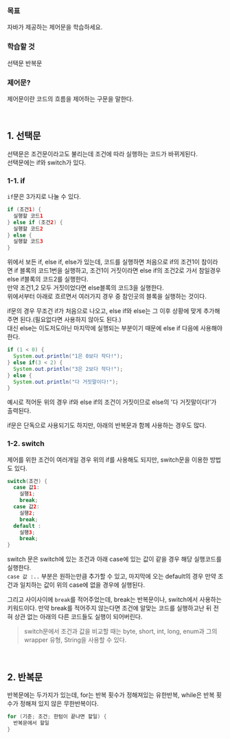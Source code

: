 ### 목표

자바가 제공하는 제어문을 학습하세요.

### 학습할 것

선택문
반복문


### 제어문?
제어문이란 코드의 흐름을 제어하는 구문을 말한다.

<br>

## 1. 선택문

선택문은 조건문이라고도 불리는데 조건에 따라 실행하는 코드가 바뀌게된다.<br>
선택문에는 if와 switch가 있다.<br>

### 1-1. if

`if`문은 3가지로 나눌 수 있다.

```java
if (조건1) {
  실행할 코드1
} else if (조건2) {
  실행할 코드2
} else {
  실행할 코드3
}
```
위에서 보든 if, else if, else가 있는데, 코드를 실행하면 처음으로 if의 조건1이 참이라면 if 블록의 코드1번을 실행하고, 조건1이 거짓이라면 else if의 조건2로 가서 참일경우 else if블록의 코드2를 실행한다.<br>
만약 조건1,2 모두 거짓이었다면 else블록의 코드3을 실행한다.<br>
위에서부터 아래로 흐르면서 여러가지 경우 중 참인곳의 블록을 실행하는 것이다.

if문의 경우 무조건 if가 처음으로 나오고, else if와 else는 그 이후 상황에 맞게 추가해주면 된다.(필요없다면 사용하지 않아도 된다.)<br>
대신 else는 이도저도아닌 마지막에 실행되는 부분이기 때문에 else if 다음에 사용해야 한다.

```java
if (1 < 0) {
  System.out.println("1은 0보다 작다!");
} else if(3 < 2) {
  System.out.println("3은 2보다 작다!");
} else {
  System.out.println("다 거짓말이다!");
}
```
예시로 적어둔 위의 경우 if와 else if의 조건이 거짓이므로 else의 '다 거짓말이다!'가 출력된다.

if문은 단독으로 사용되기도 하지만, 아래의 반복문과 함께 사용하는 경우도 많다.<br>

### 1-2. switch

제어를 위한 조건이 여러개일 경우 위의 if를 사용해도 되지만, switch문을 이용한 방법도 있다.
```java
switch(조건) {
  case 값1:
    실행1;
    break;
  case 값2:
    실행2;
    break;
  default :
    실행3;
    break;
}
```
switch 문은 switch에 있는 조건과 아래 case에 있는 값이 같을 경우 해당 실행코드를 실행한다.<br>
`case 값 :..` 부분은 원하는만큼 추가할 수 있고, 마지막에 오는 default의 경우 만약 조건과 일치하는 값이 위의 case에 없을 경우에 실행된다.

그리고 사이사이에 `break`를 적어주었는데, break는 반복문이나, switch에서 사용하는 키워드이다. 만약 break를 적어주지 않는다면 조건에 알맞는 코드를 실행하고난 뒤 전혀 상관 없는 아래의 다른 코드들도 실행이 되어버린다.

> switch문에서 조건과 값을 비교할 때는 byte, short, int, long, enum과 그의 wrapper 유형, String을 사용할 수 있다.<br>

<br>

## 2. 반복문

반복문에는 두가지가 있는데, for는 반복 횟수가 정해져있는 유한반복, while은 반복 횟수가 정해져 있지 않은 무한반복이다.

```java
for (기준; 조건; 한텀이 끝나면 할일) {
  반복문에서 할일
}
```
